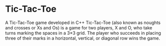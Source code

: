 # Tic-Tac-Toe
A Tic-Tac-Toe game developed in C++
Tic-Tac-Toe (also known as noughts and crosses or Xs and Os) is a game for two players, X and O, who take turns marking the spaces in a 3×3 grid. The player who succeeds in placing three of their marks in a horizontal, vertical, or diagonal row wins the game.

